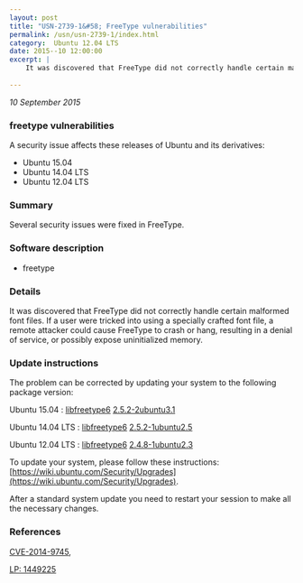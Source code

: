 ```yaml
---
layout: post
title: "USN-2739-1&#58; FreeType vulnerabilities"
permalink: /usn/usn-2739-1/index.html
category:  Ubuntu 12.04 LTS
date: 2015--10 12:00:00
excerpt: |
    It was discovered that FreeType did not correctly handle certain malformed font files. If a user were tricked into using a specially crafted font file, a remote attacker could cause FreeType to crash or hang, resulting in a denial of service, or possibly expose uninitialized memory. 
    
--- 
```

 
 

*10 September 2015*

### freetype vulnerabilities

A security issue affects these releases of Ubuntu and its derivatives:

* Ubuntu 15.04
* Ubuntu 14.04 LTS
* Ubuntu 12.04 LTS

### Summary

Several security issues were fixed in FreeType. 

### Software description

* freetype 

### Details

It was discovered that FreeType did not correctly handle certain malformed font files. If a user were tricked into using a specially crafted font file, a remote attacker could cause FreeType to crash or hang, resulting in a denial of service, or possibly expose uninitialized memory. 

### Update instructions

The problem can be corrected by updating your system to the following package version:

Ubuntu 15.04
 : [libfreetype6](https://launchpad.net/ubuntu/+source/freetype) <span> [2.5.2-2ubuntu3.1](https://launchpad.net/ubuntu/+source/freetype/2.5.2-2ubuntu3.1) </span> 

Ubuntu 14.04 LTS
 : [libfreetype6](https://launchpad.net/ubuntu/+source/freetype) <span> [2.5.2-1ubuntu2.5](https://launchpad.net/ubuntu/+source/freetype/2.5.2-1ubuntu2.5) </span> 

Ubuntu 12.04 LTS
 : [libfreetype6](https://launchpad.net/ubuntu/+source/freetype) <span> [2.4.8-1ubuntu2.3](https://launchpad.net/ubuntu/+source/freetype/2.4.8-1ubuntu2.3) </span> 

To update your system, please follow these instructions: [https://wiki.ubuntu.com/Security/Upgrades](https://wiki.ubuntu.com/Security/Upgrades).

After a standard system update you need to restart your session to make all the necessary changes. 

### References

 
 [CVE-2014-9745](http://people.ubuntu.com/~ubuntu-security/cve/CVE-2014-9745), 

 [LP: 1449225](https://launchpad.net/bugs/1449225)
 

